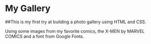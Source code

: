 # My Gallery

##This is my first try at building a photo gallery using HTML and CSS.

Using some images from my favorite comics, the X-MEN by MARVEL COMICS and a font from Google Fonts.
